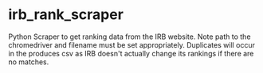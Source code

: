 # irb_rank_scraper
Python Scraper to get ranking data from the IRB website.
Note path to the chromedriver and filename must be set appropriately.
Duplicates will occur in the produces csv as IRB doesn't actually change its rankings if there are no matches.
